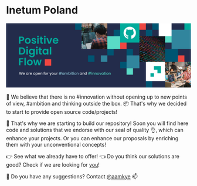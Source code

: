 # Inetum Poland

![Inetum Poland](/img/GitHub_cover_Inetum.jpg)

🚀 We believe that there is no #innovation without opening up to new points of view, #ambition and thinking outside the box. 📦 That's why we decided to start to provide open source code/projects!

💪 That's why we are starting to build our repository!
Soon you will find here code and solutions that we endorse with our seal of quality 👌, which can enhance your projects. Or you can enhance our proposals by enriching them with your unconventional concepts!

👉 See what we already have to offer! 👈
Do you think our solutions are good? Check if we are looking for [you](https://inetum.pl/oferty-pracy/)!

🤔 Do you have any suggestions? Contact [@aamkye](https://github.com/aamkye) 📫

